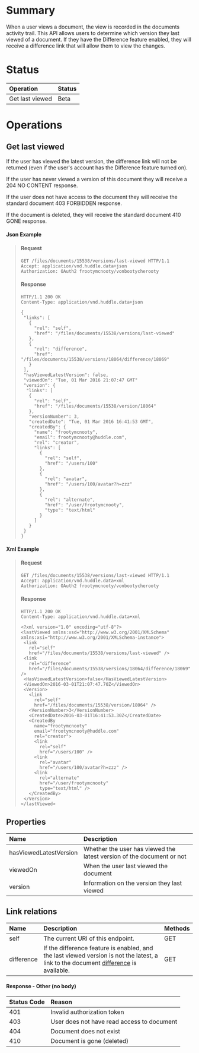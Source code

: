 # Summary #

When a user views a document, the view is recorded in the documents activity trail.  This API allows users to determine which version they last viewed of a document.  If they have the Difference feature enabled, they will receive a difference link that will allow them to view the changes.   

# Status #
| **Operation** | **Status** |
|:--------------|:-----------|
|Get last viewed |Beta        |

# Operations #

## Get last viewed ##

If the user has viewed the latest version, the difference link will not be returned (even if the user's account has the Difference feature turned on).

If the user has never viewed a version of this document they will receive a 204 NO CONTENT response.

If the user does not have access to the document they will receive the standard document 403 FORBIDDEN response.

If the document is deleted, they will receive the standard document 410 GONE response. 

#### Json Example ####

>#### Request ####
>```
>GET /files/documents/15538/versions/last-viewed HTTP/1.1
>Accept: application/vnd.huddle.data+json
>Authorization: OAuth2 frootymcnooty/vonbootycherooty
>```
>
>#### Response ####
>```
>HTTP/1.1 200 OK
>Content-Type: application/vnd.huddle.data+json
>```
>```
>{
>  "links": [
>    {
>      "rel": "self",
>      "href": "/files/documents/15538/versions/last-viewed"
>    },
>    {
>      "rel": "difference",
>      "href": "/files/documents/15538/versions/18064/difference/18069"
>    }
>  ],
>  "hasViewedLatestVersion": false,
>  "viewedOn": "Tue, 01 Mar 2016 21:07:47 GMT"
>  "version": {
>   "links": [
>    {
>      "rel": "self",
>      "href": "/files/documents/15538/version/18064"
>    },
>    "versionNumber": 3,
>    "createdDate": "Tue, 01 Mar 2016 16:41:53 GMT",
>    "createdBy": {
>      "name": "frootymcnooty",
>      "email": frootymcnooty@huddle.com",
>      "rel": "creator",
>      "links": [
>        {
>          "rel": "self",
>          "href": "/users/100"
>        },
>        {
>          "rel": "avatar",
>          "href": "/users/100/avatar?h=zzz"
>        },
>        {
>          "rel": "alternate",
>          "href": "/user/frootymcnooty",
>          "type": "text/html"
>        }
>      ]
>    }
>  }
>}
>```

#### Xml Example ####

>#### Request ####
>```
>GET /files/documents/15538/versions/last-viewed HTTP/1.1
>Accept: application/vnd.huddle.data+xml
>Authorization: OAuth2 frootymcnooty/vonbootycherooty
>```
>
>#### Response ####
>```
>HTTP/1.1 200 OK
>Content-Type: application/vnd.huddle.data+xml
>```
>```
><?xml version="1.0" encoding="utf-8"?>
><lastViewed xmlns:xsd="http://www.w3.org/2001/XMLSchema" xmlns:xsi="http://www.w3.org/2001/XMLSchema-instance">
>  <link
>    rel="self"
>    href="/files/documents/15538/versions/last-viewed" />
>  <link
>    rel="difference"
>    href="/files/documents/15538/versions/18064/difference/18069" />
>  <HasViewedLatestVersion>false</HasViewedLatestVersion>
>  <ViewedOn>2016-03-01T21:07:47.70Z</ViewedOn>
>  <Version>
>    <link
>      rel="self"
>      href="/files/documents/15538/version/18064" />
>    <VersionNumber>3</VersionNumber>
>    <CreatedDate>2016-03-01T16:41:53.30Z</CreatedDate>
>    <CreatedBy
>      name="frootymcnooty"
>      email="frootymcnooty@huddle.com"
>      rel="creator">
>      <link
>        rel="self"
>        href="/users/100" />
>      <link
>        rel="avatar"
>        href="/users/100/avatar?h=zzz" />
>      <link
>        rel="alternate"
>        href="/user/frootymcnooty"
>        type="text/html" />
>    </CreatedBy>
>  </Version>
></lastViewed>
>```

## Properties ##

| **Name** | **Description** |
|:---------|:----------------|
| hasViewedLatestVersion   | Whether the user has viewed the latest version of the document or not |
| viewedOn | When the user last viewed the document |
| version	 | Information on the version they last viewed |

## Link relations ##

| **Name** | **Description** | **Methods** |
|:---------|:----------------|:------------|
| self     | The current URI of this endpoint. | GET         |
| difference | If the difference feature is enabled, and the last viewed version is not the latest, a link to the document [difference](Difference) is available. | GET         |

#### Response - Other (no body) ###
| Status Code | Reason |
|:------------|:-------|
| 401         | Invalid authorization token |
| 403         | User does not have read access to document |
| 404         | Document does not exist |
| 410         | Document is gone (deleted) |
